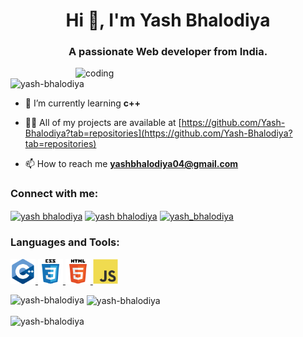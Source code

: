 <h1 align="center">Hi 👋, I'm Yash Bhalodiya</h1>
<h3 align="center">A passionate Web developer from India.</h3>
<img align="right" alt="coding" width="400" src="https://user-images.githubusercontent.com/55389276/140866485-8fb1c876-9a8f-4d6a-98dc-08c4981eaf70.gif">
<p align="left"> <img src="https://komarev.com/ghpvc/?username=yash-bhalodiya&label=Profile%20views&color=0e75b6&style=flat" alt="yash-bhalodiya" /> </p>

- 🌱 I’m currently learning **c++**

- 👨‍💻 All of my projects are available at [https://github.com/Yash-Bhalodiya?tab=repositories](https://github.com/Yash-Bhalodiya?tab=repositories)

- 📫 How to reach me **yashbhalodiya04@gmail.com**

<h3 align="left">Connect with me:</h3>
<p align="left">
<a href="https://linkedin.com/in/yash bhalodiya" target="blank"><img align="center" src="https://raw.githubusercontent.com/rahuldkjain/github-profile-readme-generator/master/src/images/icons/Social/linked-in-alt.svg" alt="yash bhalodiya" height="30" width="40" /></a>
<a href="https://www.hackerrank.com/yash bhalodiya" target="blank"><img align="center" src="https://raw.githubusercontent.com/rahuldkjain/github-profile-readme-generator/master/src/images/icons/Social/hackerrank.svg" alt="yash bhalodiya" height="30" width="40" /></a>
<a href="https://www.leetcode.com/yash_bhalodiya" target="blank"><img align="center" src="https://raw.githubusercontent.com/rahuldkjain/github-profile-readme-generator/master/src/images/icons/Social/leet-code.svg" alt="yash_bhalodiya" height="30" width="40" /></a>
</p>

<h3 align="left">Languages and Tools:</h3>
<p align="left"> <a href="https://www.w3schools.com/cpp/" target="_blank" rel="noreferrer"> <img src="https://raw.githubusercontent.com/devicons/devicon/master/icons/cplusplus/cplusplus-original.svg" alt="cplusplus" width="40" height="40"/> </a> <a href="https://www.w3schools.com/css/" target="_blank" rel="noreferrer"> <img src="https://raw.githubusercontent.com/devicons/devicon/master/icons/css3/css3-original-wordmark.svg" alt="css3" width="40" height="40"/> </a> <a href="https://www.w3.org/html/" target="_blank" rel="noreferrer"> <img src="https://raw.githubusercontent.com/devicons/devicon/master/icons/html5/html5-original-wordmark.svg" alt="html5" width="40" height="40"/> </a> <a href="https://developer.mozilla.org/en-US/docs/Web/JavaScript" target="_blank" rel="noreferrer"> <img src="https://raw.githubusercontent.com/devicons/devicon/master/icons/javascript/javascript-original.svg" alt="javascript" width="40" height="40"/> </a> </p>

<p><img align="left" src="https://github-readme-stats.vercel.app/api/top-langs?username=yash-bhalodiya&show_icons=true&locale=en&layout=compact" alt="yash-bhalodiya" /></p>

<p>&nbsp;<img align="center" src="https://github-readme-stats.vercel.app/api?username=yash-bhalodiya&show_icons=true&locale=en" alt="yash-bhalodiya" /></p>

<p><img align="center" src="https://github-readme-streak-stats.herokuapp.com/?user=yash-bhalodiya&" alt="yash-bhalodiya" /></p>
